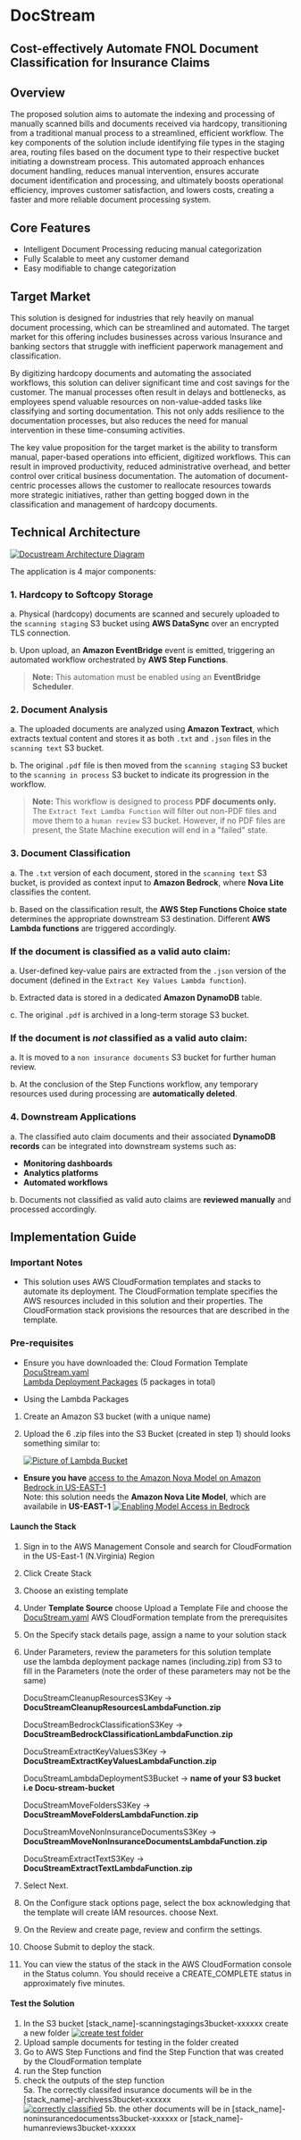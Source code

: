 # DocStream
## Cost-effectively Automate FNOL Document Classification for Insurance Claims

## Overview

The proposed solution aims to automate the indexing and processing of manually scanned bills and documents received via hardcopy, transitioning from a traditional manual process to a streamlined, efficient workflow. The key components of the solution include identifying file types in the staging area, routing files based on the document type to their respective bucket initiating a downstream process. This automated approach enhances document handling, reduces manual intervention, ensures accurate document identification and processing, and ultimately boosts operational efficiency, improves customer satisfaction, and lowers costs, creating a faster and more reliable document processing system.

## Core Features

 * Intelligent Document Processing reducing manual categorization 
 * Fully Scalable to meet any customer demand
 * Easy modifiable to change categorization

## Target Market

This solution is designed for industries that rely heavily on manual document processing, which can be streamlined and automated. The target market for this offering includes businesses across various Insurance and banking sectors that struggle with inefficient paperwork management and classification. 

By digitizing hardcopy documents and automating the associated workflows, this solution can deliver significant time and cost savings for the customer. The manual processes often result in delays and bottlenecks, as employees spend valuable resources on non-value-added tasks like classifying and sorting documentation. This not only adds resilience to the documentation processes, but also reduces the need for manual intervention in these time-consuming activities.

The key value proposition for the target market is the ability to transform manual, paper-based operations into efficient, digitized workflows. This can result in improved productivity, reduced administrative overhead, and better control over critical business documentation. The automation of document-centric processes allows the customer to reallocate resources towards more strategic initiatives, rather than getting bogged down in the classification and management of hardcopy documents.


## Technical Architecture
[![Docustream Architecture Diagram](assets/FSI-v6.drawio.png "DocuStream Architecture ")](https://gitlab.aws.dev/docstream-team-group/DocStream/-/blob/main/assets/FSI-v6.drawio.png)




The application is 4 major components:

### 1. Hardcopy to Softcopy Storage
a. Physical (hardcopy) documents are scanned and securely uploaded to the `scanning staging` S3 bucket using **AWS DataSync** over an encrypted TLS connection.  

b. Upon upload, an **Amazon EventBridge** event is emitted, triggering an automated workflow orchestrated by **AWS Step Functions**.  
  > **Note:** This automation must be enabled using an **EventBridge Scheduler**.
  
### 2. Document Analysis
a. The uploaded documents are analyzed using **Amazon Textract**, which extracts textual content and stores it as both `.txt` and `.json` files in the `scanning text` S3 bucket.  

b. The original `.pdf` file is then moved from the `scanning staging` S3 bucket to the `scanning in process` S3 bucket to indicate its progression in the workflow.

  > **Note:** This workflow is designed to process **PDF documents only.** The `Extract Text Lamdba Function` will filter out non-PDF files and move them to a `human review` S3 bucket. However, if no PDF files are present, the State Machine execution will end in a "failed" state.

### 3. Document Classification
a. The `.txt` version of each document, stored in the `scanning text` S3 bucket, is provided as context input to **Amazon Bedrock**, where **Nova Lite** classifies the content.

b. Based on the classification result, the **AWS Step Functions Choice state** determines the appropriate downstream S3 destination. Different **AWS Lambda functions** are triggered accordingly.

### If the document is classified as a valid auto claim:
a. User-defined key-value pairs are extracted from the `.json` version of the document (defined in the `Extract Key Values Lambda function`).

b. Extracted data is stored in a dedicated **Amazon DynamoDB** table.

c. The original `.pdf` is archived in a long-term storage S3 bucket.

### If the document is *not* classified as a valid auto claim:
a. It is moved to a `non insurance documents` S3 bucket for further human review.

b. At the conclusion of the Step Functions workflow, any temporary resources used during processing are **automatically deleted**.


### 4. Downstream Applications
a. The classified auto claim documents and their associated **DynamoDB records** can be integrated into downstream systems such as:
  - **Monitoring dashboards**
  - **Analytics platforms**
  - **Automated workflows**
  
b. Documents not classified as valid auto claims are **reviewed manually** and processed accordingly.


## Implementation Guide


### Important Notes
* This solution uses AWS CloudFormation templates and stacks to automate its deployment. The CloudFormation template specifies the AWS resources included in this solution and their properties. The CloudFormation stack provisions the resources that are described in the template.

### Pre-requisites
 
 * Ensure you have downloaded the:
  Cloud Formation Template [DocuStream.yaml](https://gitlab.aws.dev/docstream-team-group/DocStream/-/blob/main/infrastructure/cloudformation/DocuStream.yaml)  
  [Lambda Deployment Packages](https://gitlab.aws.dev/docstream-team-group/DocStream/-/tree/main/lambdas) (5 packages in total)

 * Using the Lambda Packages
 1. Create an Amazon S3 bucket (with a unique name)
 2. Upload the 6 .zip files into the S3 Bucket (created in step 1)
    should looks something similar to:

    [![Picture of Lambda Bucket](assets/lambda-bucket.png "Lambda Bucket")](https://gitlab.aws.dev/docstream-team-group/DocStream/-/blob/main/assets/lambda-bucket.png)  

 * **Ensure you have** [access to the Amazon Nova Model on Amazon Bedrock in US-EAST-1](https://docs.aws.amazon.com/bedrock/latest/userguide/getting-started.html)  
 Note: this solution needs the **Amazon Nova Lite Model**, which are availabile in **US-EAST-1**
[![Enabling Model Access in Bedrock](assets/bedrock_access.png "Bedrock Model")](https://gitlab.aws.dev/docstream-team-group/DocStream/-/blob/main/assets/bedrock_access.png)

 
 #### Launch the Stack

1. Sign in to the AWS Management Console and search for CloudFormation in the US-East-1 (N.Virginia) Region 
2. Click Create Stack
3. Choose an existing template
4. Under **Template Source** choose Upload a Template File and choose the [DocuStream.yaml](https://gitlab.aws.dev/docstream-team-group/DocStream/-/blob/main/infrastructure/cloudformation/DocuStream.yaml) AWS CloudFormation template from the prerequisites
5. On the Specify stack details page, assign a name to your solution stack
6. Under Parameters, review the parameters for this solution template   
use the lambda deployment package names (including.zip) from S3 to fill in the Parameters  (note the order of these parameters may not be the same)


    DocuStreamCleanupResourcesS3Key -> **DocuStreamCleanupResourcesLambdaFunction.zip**  


    DocuStreamBedrockClassificationS3Key ->  **DocuStreamBedrockClassificationLambdaFunction.zip**


    DocuStreamExtractKeyValuesS3Key -> **DocuStreamExtractKeyValuesLambdaFunction.zip** 


    DocuStreamLambdaDeploymentS3Bucket ->  **name of your S3 bucket i.e Docu-stream-bucket**


    DocuStreamMoveFoldersS3Key -> **DocuStreamMoveFoldersLambdaFunction.zip**
    
    DocuStreamMoveNonInsuranceDocumentsS3Key ->
    **DocuStreamMoveNonInsuranceDocumentsLambdaFunction.zip**  

    DocuStreamExtractTextS3Key -> **DocuStreamExtractTextLambdaFunction.zip**  

7. Select Next.
8. On the Configure stack options page, select the box acknowledging that the template will create IAM resources. choose Next.
9. On the Review and create page, review and confirm the settings.
10. Choose Submit to deploy the stack.
11. You can view the status of the stack in the AWS CloudFormation console in the Status column. You should receive a CREATE_COMPLETE status in approximately five minutes.

 #### Test the Solution
 1. In the S3 bucket [stack_name]-scanningstagings3bucket-xxxxxx create a new folder
[![create test folder](assets/new_folder_in_scanning_staging.png "new folder")](https://gitlab.aws.dev/docstream-team-group/DocStream/-/blob/main/assets/new_folder_in_scanning_staging.png)
 2. Upload sample documents for testing in the folder created
 3. Go to AWS Step Functions and find the Step Function that was created by the CloudFormation template
 4. run the Step function
 5. check the outputs of the step function  
 5a. The correctly classifed insurance documents will be in the [stack_name]-archivess3bucket-xxxxxx  
 [![correctly classified](assets/correct_classified.png "correct")](https://gitlab.aws.dev/docstream-team-group/DocStream/-/blob/main/assets/correct_classified.png)
 5b. the other documents will be in [stack_name]-noninsurancedocumentss3bucket-xxxxxx or [stack_name]-humanreviews3bucket-xxxxxx


